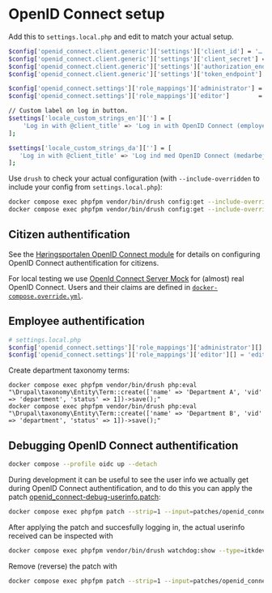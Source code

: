 # OpenID Connect setup

Add this to `settings.local.php` and edit to match your actual setup.

```sh
$config['openid_connect.client.generic']['settings']['client_id'] = '…'; // Get this from your IdP provider
$config['openid_connect.client.generic']['settings']['client_secret'] = '…'; // Get this from your IdP provider
$config['openid_connect.client.generic']['settings']['authorization_endpoint'] = '…'; // Get this from your OpenID Connect Discovery endpoint
$config['openid_connect.client.generic']['settings']['token_endpoint'] = '…'; // Get this from your OpenID Connect Discovery endpoint

$config['openid_connect.settings']['role_mappings']['administrator'] = ['GG-Rolle-B2C-Høringsportalen-Administrator'];
$config['openid_connect.settings']['role_mappings']['editor']        = ['GG-Rolle-B2C-Høringsportalen-Redaktør'];

// Custom label on log in button.
$settings['locale_custom_strings_en'][''] = [
    'Log in with @client_title' => 'Log in with OpenID Connect (employee)',
];

$settings['locale_custom_strings_da'][''] = [
   'Log in with @client_title' => 'Log ind med OpenID Connect (medarbejderlogin)',
];
```

Use `drush` to check your actual configuration (with `--include-overridden` to
include your config from `settings.local.php`):

```sh
docker compose exec phpfpm vendor/bin/drush config:get --include-overridden openid_connect.client.generic
docker compose exec phpfpm vendor/bin/drush config:get --include-overridden openid_connect.settings
```

## Citizen authentification

See the [Høringsportalen OpenID Connect
module](../web/modules/custom/hoeringsportal_openid_connect/README.md) for
details on configuring OpenID Connect authentification for citizens.

For local testing we use [OpenId Connect Server
Mock](https://github.com/Soluto/oidc-server-mock) for (almost) real OpenID
Connect. Users and their claims are defined in
[`docker-compose.override.yml`](../../../../docker-compose.override.yml).

## Employee authentification

```php
# settings.local.php
$config['openid_connect.settings']['role_mappings']['administrator'][] = 'administrator';
$config['openid_connect.settings']['role_mappings']['editor'][] = 'editor';
```

Create department taxonomy terms:

```shell
docker compose exec phpfpm vendor/bin/drush php:eval "\Drupal\taxonomy\Entity\Term::create(['name' => 'Department A', 'vid' => 'department', 'status' => 1])->save();"
docker compose exec phpfpm vendor/bin/drush php:eval "\Drupal\taxonomy\Entity\Term::create(['name' => 'Department B', 'vid' => 'department', 'status' => 1])->save();"
```

## Debugging OpenID Connect authentification

```sh
docker compose --profile oidc up --detach
```

During development it can be useful to see the user info we actually get during
OpenID Connect authentification, and to do this you can apply the patch
[openid_connect-debug-userinfo.patch](../patches/openid_connect-debug-userinfo.patch):

```sh
docker compose exec phpfpm patch --strip=1 --input=patches/openid_connect-debug-userinfo.patch
```

After applying the patch and succesfully logging in, the actual userinfo
received can be inspected with

```sh
docker compose exec phpfpm vendor/bin/drush watchdog:show --type=itkdev-debug --extended
```

Remove (reverse) the patch with

```sh
docker compose exec phpfpm patch --strip=1 --input=patches/openid_connect-debug-userinfo.patch --reverse
```
